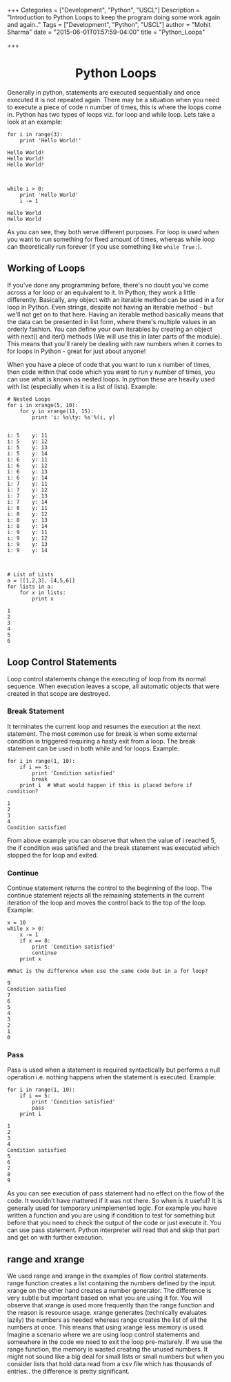 +++
Categories = ["Development", "Python", "USCL"]
Description = "Introduction to Python Loops to keep the program doing some work again and again.."
Tags = ["Development", "Python", "USCL"]
author = "Mohit Sharma"
date = "2015-06-01T01:57:59-04:00"
title = "Python_Loops"

+++


<h1 align='center'>Python Loops</h1>

Generally in python, statements are executed sequentially and once executed it is not repeated again. There may be a situation when you need to execute a piece of code n number of times, this is where the loops come in. Python has two types of loops viz. for loop and while loop. Lets take a look at an example:


    for i in range(3):
        print 'Hello World!'

    Hello World!
    Hello World!
    Hello World!



    while i > 0:
        print 'Hello World'
        i -= 1

    Hello World
    Hello World


As you can see, they both serve different purposes. For loop is used when you want to run something for fixed amount of times, whereas while loop can theoretically run forever (if you use something like `while True:`). 

## Working of Loops

If you've done any programming before, there's no doubt you've come across a for loop or an equivalent to it. In Python, they work a little differently. Basically, any object with an iterable method can be used in a for loop in Python. Even strings, despite not having an iterable method - but we'll not get on to that here. Having an iterable method basically means that the data can be presented in list form, where there's multiple values in an orderly fashion. You can define your own iterables by creating an object with next() and iter() methods (We will use this in later parts of the module). This means that you'll rarely be dealing with raw numbers when it comes to for loops in Python - great for just about anyone!

When you have a piece of code that you want to run x number of times, then code within that code which you want to run y number of times, you can use what is known as nested loops. In python these are heavily used with list (especially when it is a list of lists).
Example:


    # Nested Loops
    for i in xrange(5, 10):
        for y in xrange(11, 15):
            print 'i: %s\ty: %s'%(i, y)
            

    i: 5	y: 11
    i: 5	y: 12
    i: 5	y: 13
    i: 5	y: 14
    i: 6	y: 11
    i: 6	y: 12
    i: 6	y: 13
    i: 6	y: 14
    i: 7	y: 11
    i: 7	y: 12
    i: 7	y: 13
    i: 7	y: 14
    i: 8	y: 11
    i: 8	y: 12
    i: 8	y: 13
    i: 8	y: 14
    i: 9	y: 11
    i: 9	y: 12
    i: 9	y: 13
    i: 9	y: 14



    # List of Lists
    a = [[1,2,3], [4,5,6]]
    for lists in a:
        for x in lists:
            print x

    1
    2
    3
    4
    5
    6


## Loop Control Statements

Loop control statements change the executing of loop from its normal sequence. When execution leaves a scope, all automatic objects that were created in that scope are destroyed.

### Break Statement

It terminates the current loop and resumes the execution at the next statement. The most common use for break is when some external condition is triggered requiring a hasty exit from a loop. The break statement can be used in both while and for loops.
Example:


    for i in range(1, 10):
        if i == 5:
            print 'Condition satisfied'
            break
        print i  # What would happen if this is placed before if condition?

    1
    2
    3
    4
    Condition satisfied


From above example you can observe that when the value of i reached 5, the if condition was satisfied and the break statement was executed which stopped the for loop and exited.

### Continue

Continue statement returns the control to the beginning of the loop. The continue statement rejects all the remaining statements in the current iteration of the loop and moves the control back to the top of the loop.
Example:


    x = 10
    while x > 0:
        x -= 1
        if x == 8:
            print 'Condition satisfied'
            continue
        print x
    
    #What is the difference when use the same code but in a for loop?

    9
    Condition satisfied
    7
    6
    5
    4
    3
    2
    1
    0


### Pass 

Pass is used when a statement is required syntactically but performs a null operation i.e. nothing happens when the statement is executed.
Example:




    for i in range(1, 10):
        if i == 5:
            print 'Condition satisfied'
            pass
        print i

    1
    2
    3
    4
    Condition satisfied
    5
    6
    7
    8
    9


As you can see execution of pass statement had no effect on the flow of the code. It wouldn't have mattered if it was not there. So when is it useful? It is generally used for temporary unimplemented logic. For example you have written a function and you are using if condition to test for something but before that you need to check the output of the code or just execute it. You can use pass statement. Python interpreter will read that and skip that part and get on with further execution.

## range and xrange

We used range and xrange in the examples of flow control statements. range function creates a list containing the numbers defined by the input. xrange on the other hand creates a number generator. The difference is very subtle but important based on what you are using it for. You will observe that xrange is used more frequently than the range function and the reason is resource usage. xrange generates (technically evaluates lazily) the numbers as needed whereas range creates the list of all the numbers at once. This means that using xrange less memory is used. Imagine a scenario where we are using loop control statements and somewhere in the code we need to exit the loop pre-maturely. If we use the range function, the memory is wasted creating the unused numbers. It might not sound like a big deal for small lists or small numbers but when you consider lists that hold data read from a csv file which has thousands of entries.. the difference is pretty significant.
